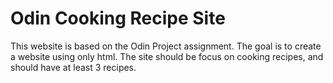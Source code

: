 # Odin Cooking Recipe Site

This website is based on the Odin Project assignment. The goal is to create a website using only html. The site should be focus on cooking recipes, and should have at least 3 recipes.